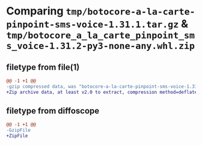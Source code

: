 # Comparing `tmp/botocore-a-la-carte-pinpoint-sms-voice-1.31.1.tar.gz` & `tmp/botocore_a_la_carte_pinpoint_sms_voice-1.31.2-py3-none-any.whl.zip`

## filetype from file(1)

```diff
@@ -1 +1 @@
-gzip compressed data, was "botocore-a-la-carte-pinpoint-sms-voice-1.31.1.tar", last modified: Sat Jul  8 01:42:34 2023, max compression
+Zip archive data, at least v2.0 to extract, compression method=deflate
```

## filetype from diffoscope

```diff
@@ -1 +1 @@
-GzipFile
+ZipFile
```

